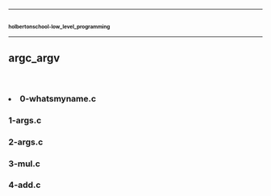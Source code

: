 <hr>
<img src="https://thumbs.dreamstime.com/b/personaje-de-dibujos-animados-del-programador-120364819.jpg" alt="">

<h1 style="font-size: x-small;">holbertonschool-low_level_programming</h1>
<hr>
<h2 style="opacity: inherit;">argc_argv</h2>
<br>
<h3><li>0-whatsmyname.c</li></h3>
<h3>1-args.c<a href="https://github.com/CamiloRestrepo469/holbertonschool-low_level_programming/blob/master/argc_argv/0-whatsmyname.c"></a>
</h3>
<h3>2-args.c</h3>
<h3>3-mul.c</h3>
<h3>4-add.c</h3>
